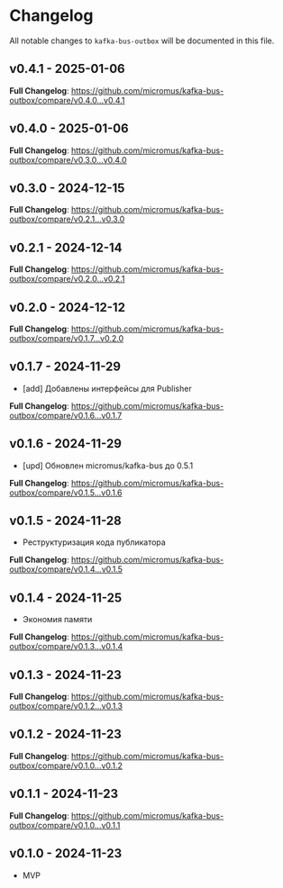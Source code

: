 # Changelog

All notable changes to `kafka-bus-outbox` will be documented in this file.

## v0.4.1 - 2025-01-06

**Full Changelog**: https://github.com/micromus/kafka-bus-outbox/compare/v0.4.0...v0.4.1

## v0.4.0 - 2025-01-06

**Full Changelog**: https://github.com/micromus/kafka-bus-outbox/compare/v0.3.0...v0.4.0

## v0.3.0 - 2024-12-15

**Full Changelog**: https://github.com/micromus/kafka-bus-outbox/compare/v0.2.1...v0.3.0

## v0.2.1 - 2024-12-14

**Full Changelog**: https://github.com/micromus/kafka-bus-outbox/compare/v0.2.0...v0.2.1

## v0.2.0 - 2024-12-12

**Full Changelog**: https://github.com/micromus/kafka-bus-outbox/compare/v0.1.7...v0.2.0

## v0.1.7 - 2024-11-29

- [add] Добавлены интерфейсы для Publisher

**Full Changelog**: https://github.com/micromus/kafka-bus-outbox/compare/v0.1.6...v0.1.7

## v0.1.6 - 2024-11-29

- [upd] Обновлен micromus/kafka-bus до 0.5.1

**Full Changelog**: https://github.com/micromus/kafka-bus-outbox/compare/v0.1.5...v0.1.6

## v0.1.5 - 2024-11-28

- Реструктуризация кода публикатора

**Full Changelog**: https://github.com/micromus/kafka-bus-outbox/compare/v0.1.4...v0.1.5

## v0.1.4 - 2024-11-25

- Экономия памяти

**Full Changelog**: https://github.com/micromus/kafka-bus-outbox/compare/v0.1.3...v0.1.4

## v0.1.3 - 2024-11-23

**Full Changelog**: https://github.com/micromus/kafka-bus-outbox/compare/v0.1.2...v0.1.3

## v0.1.2 - 2024-11-23

**Full Changelog**: https://github.com/micromus/kafka-bus-outbox/compare/v0.1.0...v0.1.2

## v0.1.1 - 2024-11-23

**Full Changelog**: https://github.com/micromus/kafka-bus-outbox/compare/v0.1.0...v0.1.1

## v0.1.0 - 2024-11-23

- MVP
